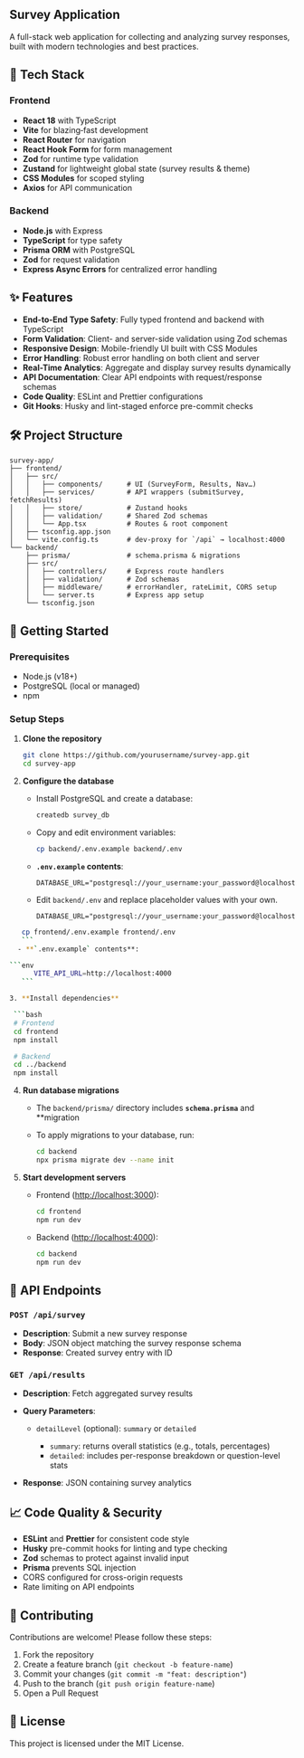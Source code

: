 ## Survey Application

A full-stack web application for collecting and analyzing survey responses, built with modern technologies and best practices.

## 🚀 Tech Stack

### Frontend

- **React 18** with TypeScript
- **Vite** for blazing‑fast development
- **React Router** for navigation
- **React Hook Form** for form management
- **Zod** for runtime type validation
- **Zustand** for lightweight global state (survey results & theme)
- **CSS Modules** for scoped styling
- **Axios** for API communication

### Backend

- **Node.js** with Express
- **TypeScript** for type safety
- **Prisma ORM** with PostgreSQL
- **Zod** for request validation
- **Express Async Errors** for centralized error handling

## ✨ Features

- **End-to-End Type Safety**: Fully typed frontend and backend with TypeScript
- **Form Validation**: Client- and server-side validation using Zod schemas
- **Responsive Design**: Mobile-friendly UI built with CSS Modules
- **Error Handling**: Robust error handling on both client and server
- **Real-Time Analytics**: Aggregate and display survey results dynamically
- **API Documentation**: Clear API endpoints with request/response schemas
- **Code Quality**: ESLint and Prettier configurations
- **Git Hooks**: Husky and lint-staged enforce pre-commit checks

## 🛠️ Project Structure

```
survey-app/
├── frontend/
│   ├── src/
│   │   ├── components/      # UI (SurveyForm, Results, Nav…)  
│   │   ├── services/        # API wrappers (submitSurvey, fetchResults)  
│   │   ├── store/           # Zustand hooks  
│   │   ├── validation/      # Shared Zod schemas  
│   │   └── App.tsx          # Routes & root component  
│   ├── tsconfig.app.json  
│   └── vite.config.ts       # dev‑proxy for `/api` → localhost:4000  
└── backend/
    ├── prisma/              # schema.prisma & migrations  
    ├── src/
    │   ├── controllers/     # Express route handlers  
    │   ├── validation/      # Zod schemas  
    │   ├── middleware/      # errorHandler, rateLimit, CORS setup  
    │   └── server.ts        # Express app setup  
    └── tsconfig.json  
```

## 🚦 Getting Started

### Prerequisites

- Node.js (v18+)
- PostgreSQL (local or managed)
- npm 

### Setup Steps

1. **Clone the repository**

   ```bash
   git clone https://github.com/yourusername/survey-app.git
   cd survey-app
   ```

2. **Configure the database**

   - Install PostgreSQL and create a database:

     ```bash
     createdb survey_db
     ```

   - Copy and edit environment variables:

     ```bash
     cp backend/.env.example backend/.env
     ```

   - **`.env.example` contents**:

     ```env
     DATABASE_URL="postgresql://your_username:your_password@localhost:5432/survey_db"
     ```

   - Edit `backend/.env` and replace placeholder values with your own.
       ```env
     DATABASE_URL="postgresql://your_username:your_password@localhost:5432/survey_db"
     ```
     
  ```bash
     cp frontend/.env.example frontend/.env
     ```
    - **`.env.example` contents**:

 ```env
        VITE_API_URL=http://localhost:4000
     ```

3. **Install dependencies**

   ```bash
   # Frontend
   cd frontend 
   npm install

   # Backend
   cd ../backend
   npm install
   ```

4. **Run database migrations**

   - The `backend/prisma/` directory includes **`schema.prisma`** and \*\*migration
   - To apply migrations to your database, run:

     ```bash
     cd backend
     npx prisma migrate dev --name init
     ```

5. **Start development servers**

   - Frontend ([http://localhost:3000](http://localhost:3000)):

     ```bash
     cd frontend
     npm run dev
     ```

   - Backend ([http://localhost:4000](http://localhost:4000)):

     ```bash
     cd backend
     npm run dev
     ```

## 📝 API Endpoints

### `POST /api/survey`

- **Description**: Submit a new survey response
- **Body**: JSON object matching the survey response schema
- **Response**: Created survey entry with ID

### `GET /api/results`

- **Description**: Fetch aggregated survey results
- **Query Parameters**:

  - `detailLevel` (optional): `summary` or `detailed`

    - `summary`: returns overall statistics (e.g., totals, percentages)
    - `detailed`: includes per-response breakdown or question-level stats

- **Response**: JSON containing survey analytics

## 📈 Code Quality & Security

- **ESLint** and **Prettier** for consistent code style
- **Husky** pre-commit hooks for linting and type checking
- **Zod** schemas to protect against invalid input
- **Prisma** prevents SQL injection
- CORS configured for cross-origin requests
- Rate limiting on API endpoints

## 🤝 Contributing

Contributions are welcome! Please follow these steps:

1. Fork the repository
2. Create a feature branch (`git checkout -b feature-name`)
3. Commit your changes (`git commit -m "feat: description"`)
4. Push to the branch (`git push origin feature-name`)
5. Open a Pull Request

## 📄 License

This project is licensed under the MIT License.
